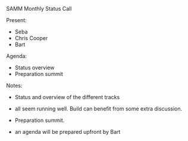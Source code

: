 SAMM Monthly Status Call

Present:
* Seba
* Chris Cooper
* Bart 

Agenda:
* Status overview
* Preparation summit

Notes:
* Status and overview of the different tracks
- all seem running well. Build can benefit from some extra discussion.

* Preparation summit.
- an agenda will be prepared upfront by Bart
